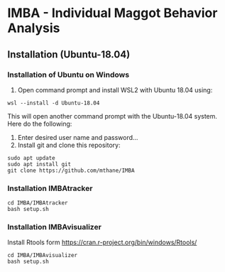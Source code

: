# IMBA - Individual Maggot Behavior Analysis

## Installation (Ubuntu-18.04)
### Installation of Ubuntu on Windows

1. Open command prompt and install WSL2 with Ubuntu 18.04 using:
```
wsl --install -d Ubuntu-18.04
```

This will open another command prompt with the Ubuntu-18.04 system. Here do the following:
1. Enter desired user name and password...
3. Install git and clone this repository:
```
sudo apt update
sudo apt install git
git clone https://github.com/mthane/IMBA
```
### Installation IMBAtracker

```
cd IMBA/IMBAtracker
bash setup.sh
```

### Installation IMBAvisualizer

Install Rtools form https://cran.r-project.org/bin/windows/Rtools/
```
cd IMBA/IMBAvisualizer
bash setup.sh
```

